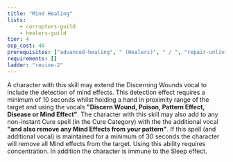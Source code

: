 ```yaml
---
title: "Mind Healing"
lists:
    - corruptors-guild
    - healers-guild
tier: 4
osp_cost: 40
prerequisites: ["advanced-healing", " (Healers)", " / ", "repair-unliving-advanced", " (Corruptors)"]
requirements: []
ladder: "revive-2"
---
```

A character with this skill may extend the Discerning Wounds vocal to include the detection of mind effects. This detection effect requires a minimum of 10 seconds whilst holding a hand in proximity range of the target and using the vocals **"Discern Wound, Poison, Pattern Effect, Disease or Mind Effect"**. The character with this skill may also add to any non-instant Cure spell (in the Cure Category) with the the additional vocal **"and also remove any Mind Effects from your pattern"**. If this spell (and additional vocal) is maintained for a minimum of 30 seconds the character will remove all Mind effects from the target. Using this ability requires concentration. In addition the character is immune to the Sleep effect.